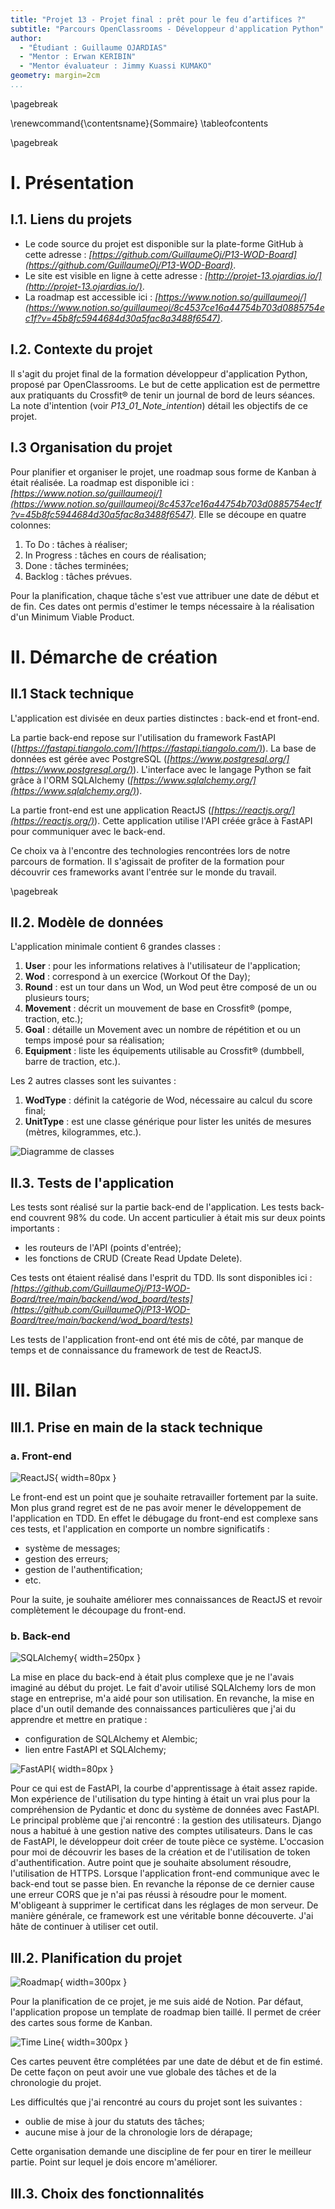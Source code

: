 ```yaml
---
title: "Projet 13 - Projet final : prêt pour le feu d’artifices ?"
subtitle: "Parcours OpenClassrooms - Développeur d'application Python"
author:
  - "Étudiant : Guillaume OJARDIAS"
  - "Mentor : Erwan KERIBIN"
  - "Mentor évaluateur : Jimmy Kuassi KUMAKO"
geometry: margin=2cm
...
```


\pagebreak

\renewcommand{\contentsname}{Sommaire}
\tableofcontents

\pagebreak

# I. Présentation


## I.1. Liens du projets

- Le code source du projet est disponible sur la plate-forme GitHub à cette adresse : _[https://github.com/GuillaumeOj/P13-WOD-Board](https://github.com/GuillaumeOj/P13-WOD-Board)_.
- Le site est visible en ligne à cette adresse : _[http://projet-13.ojardias.io/](http://projet-13.ojardias.io/)_.
- La roadmap est accessible ici : _[https://www.notion.so/guillaumeoj/](https://www.notion.so/guillaumeoj/8c4537ce16a44754b703d0885754ec1f?v=45b8fc5944684d30a5fac8a3488f6547)_.

## I.2. Contexte du projet

Il s'agit du projet final de la formation développeur d'application Python, proposé par OpenClassrooms.
Le but de cette application est de permettre aux pratiquants du Crossfit®️ de tenir un journal de bord de leurs séances.
La note d'intention (voir _P13_01_Note_intention_) détail les objectifs de ce projet.

## I.3 Organisation du projet

Pour planifier et organiser le projet, une roadmap sous forme de Kanban à était réalisée.
La roadmap est disponible ici : _[https://www.notion.so/guillaumeoj/](https://www.notion.so/guillaumeoj/8c4537ce16a44754b703d0885754ec1f?v=45b8fc5944684d30a5fac8a3488f6547)_.
Elle se découpe en quatre colonnes:

1. To Do : tâches à réaliser;
2. In Progress : tâches en cours de réalisation;
3. Done : tâches terminées;
4. Backlog : tâches prévues.

Pour la planification, chaque tâche s'est vue attribuer une date de début et de fin.
Ces dates ont permis d'estimer le temps nécessaire à la réalisation d'un Minimum Viable Product.


# II. Démarche de création


## II.1 Stack technique

L'application est divisée en deux parties distinctes : back-end et front-end.

La partie back-end repose sur l'utilisation du framework FastAPI (_[https://fastapi.tiangolo.com/](https://fastapi.tiangolo.com/)_).
La base de données est gérée avec PostgreSQL (_[https://www.postgresql.org/](https://www.postgresql.org/)_).
L'interface avec le langage Python se fait grâce à l'ORM SQLAlchemy (_[https://www.sqlalchemy.org/](https://www.sqlalchemy.org/)_).

La partie front-end est une application ReactJS (_[https://reactjs.org/](https://reactjs.org/)_).
Cette application utilise l'API créée grâce à FastAPI pour communiquer avec le back-end.

Ce choix va à l'encontre des technologies rencontrées lors de notre parcours de formation.
Il s'agissait de profiter de la formation pour découvrir ces frameworks avant l'entrée sur le monde du travail.

\pagebreak

## II.2. Modèle de données

L'application minimale contient 6 grandes classes :

1. **User** : pour les informations relatives à l'utilisateur de l'application;
2. **Wod** : correspond à un exercice (Workout Of the Day);
3. **Round** : est un tour dans un Wod, un Wod peut être composé de un ou plusieurs tours;
4. **Movement** : décrit un mouvement de base en Crossfit®️ (pompe, traction, etc.);
5. **Goal** : détaille un Movement avec un nombre de répétition et ou un temps imposé pour sa réalisation;
6. **Equipment** : liste les équipements utilisable au Crossfit®️ (dumbbell, barre de traction, etc.).

Les 2 autres classes sont les suivantes :

1. **WodType** : définit la catégorie de Wod, nécessaire au calcul du score final;
2. **UnitType** : est une classe générique pour lister les unités de mesures (mètres, kilogrammes, etc.).

![Diagramme de classes](./P13_02_Diagramme_de_classe.png)


## II.3. Tests de l'application

Les tests sont réalisé sur la partie back-end de l'application.
Les tests back-end couvrent 98% du code. Un accent particulier à était mis sur deux points importants :

- les routeurs de l'API (points d'entrée);
- les fonctions de CRUD (Create Read Update Delete).

Ces tests ont étaient réalisé dans l'esprit du TDD.
Ils sont disponibles ici : _[https://github.com/GuillaumeOj/P13-WOD-Board/tree/main/backend/wod_board/tests](https://github.com/GuillaumeOj/P13-WOD-Board/tree/main/backend/wod_board/tests)_

Les tests de l'application front-end ont été mis de côté, par manque de temps et de connaissance du framework de test de ReactJS.

# III. Bilan

## III.1. Prise en main de la stack technique

### a. Front-end

![ReactJS](./P13_03_Rapport_images/react.png){ width=80px }

Le front-end est un point que je souhaite retravailler fortement par la suite.
Mon plus grand regret est de ne pas avoir mener le développement de l'application en TDD.
En effet le débugage du front-end est complexe sans ces tests, et l'application en comporte un nombre significatifs :

- système de messages;
- gestion des erreurs;
- gestion de l'authentification;
- etc.

Pour la suite, je souhaite améliorer mes connaissances de ReactJS et revoir complètement le découpage du front-end.

### b. Back-end

![SQLAlchemy](./P13_03_Rapport_images/sqlalchemy.jpg){ width=250px }

La mise en place du back-end à était plus complexe que je ne l'avais imaginé au début du projet.
Le fait d'avoir utilisé SQLAlchemy lors de mon stage en entreprise, m'a aidé pour son utilisation.
En revanche, la mise en place d'un outil demande des connaissances particulières que j'ai du apprendre et mettre en pratique :

- configuration de SQLAlchemy et Alembic;
- lien entre FastAPI et SQLAlchemy;

![FastAPI](./P13_03_Rapport_images/fastapi.png){ width=80px }

Pour ce qui est de FastAPI, la courbe d'apprentissage à était assez rapide.
Mon expérience de l'utilisation du type hinting à était un vrai plus pour la compréhension de Pydantic et donc du système de données avec FastAPI.
Le principal problème que j'ai rencontré : la gestion des utilisateurs. Django nous a habitué à une gestion native des comptes utilisateurs. Dans le cas de FastAPI, le développeur doit créer de toute pièce ce système. L'occasion pour moi de découvrir les bases de la création et de l'utilisation de token d'authentification.
Autre point que je souhaite absolument résoudre, l'utilisation de HTTPS. Lorsque l'application front-end communique avec le back-end tout se passe bien. En revanche la réponse de ce dernier cause une erreur CORS que je n'ai pas réussi à résoudre pour le moment. M'obligeant à supprimer le certificat dans les réglages de mon serveur.
De manière générale, ce framework est une véritable bonne découverte. J'ai hâte de continuer à utiliser cet outil.

## III.2. Planification du projet

![Roadmap](./P13_03_Rapport_images/roadmap.png){ width=300px }

Pour la planification de ce projet, je me suis aidé de Notion. Par défaut, l'application propose un template de roadmap bien taillé. Il permet de créer des cartes sous forme de Kanban.

![Time Line](./P13_03_Rapport_images/roadmap_timeline.png){ width=300px }

Ces cartes peuvent être complétées par une date de début et de fin estimé. De cette façon on peut avoir une vue globale des tâches et de la chronologie du projet.

Les difficultés que j'ai rencontré au cours du projet sont les suivantes :

- oublie de mise à jour du statuts des tâches;
- aucune mise à jour de la chronologie lors de dérapage;

Cette organisation demande une discipline de fer pour en tirer le meilleur partie. Point sur lequel je dois encore m'améliorer.

## III.3. Choix des fonctionnalités
